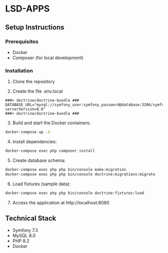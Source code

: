 # LSD-APPS

## Setup Instructions

### Prerequisites

- Docker
- Composer (for local development)

### Installation

1. Clone the repository

2. Create the file .env.local

```
###> doctrine/doctrine-bundle ###
DATABASE_URL="mysql://symfony_user:symfony_password@database:3306/symfony?serverVersion=8.0"
###< doctrine/doctrine-bundle ###
```

3. Build and start the Docker containers:

```bash
docker-compose up -d
```

4. Install dependencies:

```bash
docker-compose exec php composer install
```

5. Create database schema:

```bash
docker-compose exec php php bin/console make:migration
docker-compose exec php php bin/console doctrine:migrations:migrate
```

6. Load fixtures (sample data):

```bash
docker-compose exec php php bin/console doctrine:fixtures:load
```

7. Access the application at http://localhost:8080

## Technical Stack

- Symfony 7.3
- MySQL 8.0
- PHP 8.2
- Docker
